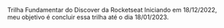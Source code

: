 Trilha Fundamentar do Discover da Rocketseat
Iniciando em 18/12/2022, meu objetivo é concluir essa trilha até o dia 18/01/2023.
